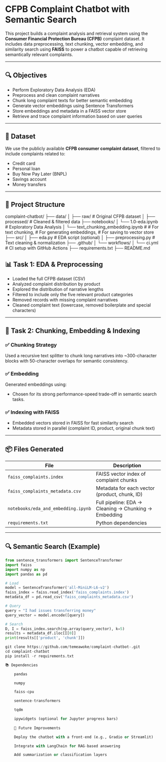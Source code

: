 # CFPB Complaint Chatbot with Semantic Search

This project builds a complaint analysis and retrieval system using the **Consumer Financial Protection Bureau (CFPB)** complaint dataset. It includes data preprocessing, text chunking, vector embedding, and similarity search using **FAISS** to power a chatbot capable of retrieving semantically relevant complaints.

---

## 🔍 Objectives

- Perform Exploratory Data Analysis (EDA)
- Preprocess and clean complaint narratives
- Chunk long complaint texts for better semantic embedding
- Generate vector embeddings using Sentence Transformers
- Store embeddings and metadata in a FAISS vector store
- Retrieve and trace complaint information based on user queries

---

## 📁 Dataset

We use the publicly available **CFPB consumer complaint dataset**, filtered to include complaints related to:

- Credit card
- Personal loan
- Buy Now Pay Later (BNPL)
- Savings account
- Money transfers

---
## 📁 Project Structure
complaint-chatbot/
├── data/
│ ├── raw/ # Original CFPB dataset
│ ├── processed/ # Cleaned & filtered data
├── notebooks/
│ └── 1.0-eda.ipynb # Exploratory Data Analysis
│ └── text_chunking_embedding.ipynb # # For text chunking, # For generating embeddings, # For saving to vector store
├── src/
│ ├── eda.py # EDA script (optional)
│ ├── preprocessing.py # Text cleaning & normalization
├── .github/
│ └── workflows/
│ └── ci.yml # CI setup with GitHub Actions
├── requirements.txt
├── README.md


## 📊 Task 1: EDA & Preprocessing

- Loaded the full CFPB dataset (CSV)
- Analyzed complaint distribution by product
- Explored the distribution of narrative lengths
- Filtered to include only the five relevant product categories
- Removed records with missing complaint narratives
- Cleaned complaint text (lowercase, removed boilerplate and special characters)

---

## 🧩 Task 2: Chunking, Embedding & Indexing

### ✅ Chunking Strategy
Used a recursive text splitter to chunk long narratives into ~300-character blocks with 50-character overlaps for semantic consistency.

### ✅ Embedding
Generated embeddings using:
- Chosen for its strong performance-speed trade-off in semantic search tasks.

### ✅ Indexing with FAISS
- Embedded vectors stored in FAISS for fast similarity search
- Metadata stored in parallel (complaint ID, product, original chunk text)

---

## 📦 Files Generated

| File | Description |
|------|-------------|
| `faiss_complaints.index` | FAISS vector index of complaint chunks |
| `faiss_complaints_metadata.csv` | Metadata for each vector (product, chunk, ID) |
| `notebooks/eda_and_embedding.ipynb` | Full pipeline: EDA → Cleaning → Chunking → Embedding |
| `requirements.txt` | Python dependencies |

---

## 🔍 Semantic Search (Example)

```python
from sentence_transformers import SentenceTransformer
import faiss
import numpy as np
import pandas as pd

# Load
model = SentenceTransformer('all-MiniLM-L6-v2')
faiss_index = faiss.read_index('faiss_complaints.index')
metadata_df = pd.read_csv('faiss_complaints_metadata.csv')

# Query
query = "I had issues transferring money"
query_vector = model.encode([query])

# Search
D, I = faiss_index.search(np.array(query_vector), k=5)
results = metadata_df.iloc[I[0]]
print(results[['product', 'chunk']])

git clone https://github.com/temeawoke/complaint-chatbot-.git
cd complaint-chatbot
pip install -r requirements.txt

📚 Dependencies

    pandas

    numpy

    faiss-cpu

    sentence-transformers

    tqdm

    ipywidgets (optional for Jupyter progress bars)
    
    🧠 Future Improvements

    Deploy the chatbot with a front-end (e.g., Gradio or Streamlit)

    Integrate with LangChain for RAG-based answering

    Add summarization or classification layers
